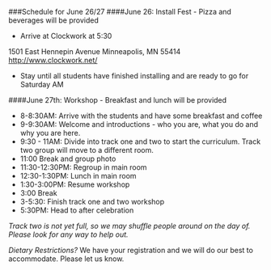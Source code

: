 ###Schedule for June 26/27
####June 26: Install Fest - Pizza and beverages will be provided
* Arrive at Clockwork at 5:30

1501 East Hennepin Avenue
Minneapolis, MN 55414
http://www.clockwork.net/

* Stay until all students have finished installing and are ready to go for Saturday AM

####June 27th: Workshop - Breakfast and lunch will be provided
* 8-8:30AM: Arrive with the students and have some breakfast and coffee
* 9-9:30AM: Welcome and introductions - who you are, what you do and why you are here.
* 9:30 - 11AM: Divide into track one and two to start the curriculum. Track two group will move to a different room.
* 11:00 Break and group photo
* 11:30-12:30PM: Regroup in main room
* 12:30-1:30PM: Lunch in main room
* 1:30-3:00PM: Resume workshop
* 3:00 Break
* 3-5:30: Finish track one and two workshop
* 5:30PM: Head to after celebration

_Track two is not yet full, so we may shuffle people around on the day of. Please look for any way to help out._

_Dietary Restrictions?_ We have your registration and we will do our best to accommodate. Please let us know.